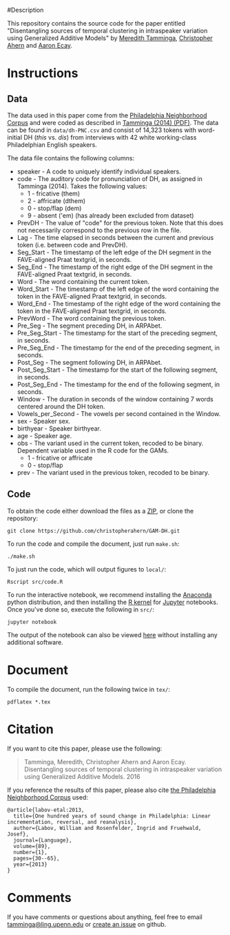 #Description

This repository contains the source code for the paper entitled 
"Disentangling sources of temporal clustering in intraspeaker variation using Generalized Additive Models"
by [Meredith Tamminga](https://www.meredithtamminga.com), [Christopher Ahern](http://christopherahern.github.io/)
 and [Aaron Ecay](http://www.aaronecay.com).


# Instructions

## Data

The data used in this paper come from the [Philadelphia Neighborhood Corpus](http://fave.ling.upenn.edu/pnc.html)
 and were coded as described in [Tamminga (2014) (PDF)](http://www.meredithtamminga.com/documents/Tamminga-dissertation.pdf). The data can be
found in `data/dh-PNC.csv` and consist of 14,323 tokens with word-initial DH (*this* vs. *dis*) from interviews with 42 white working-class 
Philadelphian English speakers.

The data file contains the following columns:
* speaker - A code to uniquely identify individual speakers. 
* code - The auditory code for pronunciation of DH, as assigned in Tamminga (2014). Takes the following values:
  * 1 - fricative (them)
  * 2 - affricate (dthem)
  * 0 - stop/flap (dem)
  * 9 - absent ('em) (has already been excluded from dataset)
* PrevDH - The value of "code" for the previous token. Note that this does not necessarily correspond to the previous row in the file.
* Lag - The time elapsed in seconds between the current and previous token (i.e. between code and PrevDH).
* Seg_Start - The timestamp of the left edge of the DH segment in the FAVE-aligned Praat textgrid, in seconds.
* Seg_End - The timestamp of the right edge of the DH segment in the FAVE-aligned Praat textgrid, in seconds.
* Word - The word containing the current token.
* Word_Start - The timestamp of the left edge of the word containing the token in the FAVE-aligned Praat textgrid, in seconds.
* Word_End - The timestamp of the right edge of the word containing the token in the FAVE-aligned Praat textgrid, in seconds.
* PrevWord - The word containing the previous token.
* Pre_Seg - The segment preceding DH, in ARPAbet.
* Pre_Seg_Start - The timestamp for the start of the preceding segment, in seconds.
* Pre_Seg_End - The timestamp for the end of the preceding segment, in seconds.
* Post_Seg - The segment following DH, in ARPAbet.
* Post_Seg_Start - The timestamp for the start of the following segment, in seconds.
* Post_Seg_End - The timestamp for the end of the following segment, in seconds.
* Window - The duration in seconds of the window containing 7 words centered around the DH token.
* Vowels_per_Second - The vowels per second contained in the Window.
* sex - Speaker sex.
* birthyear - Speaker birthyear.
* age - Speaker age.
* obs - The variant used in the current token, recoded to be binary. Dependent variable used in the R code for the GAMs.
  * 1 - fricative or affricate
  * 0 - stop/flap
* prev - The variant used in the previous token, recoded to be binary. 




## Code

To obtain the code either download the files as a [ZIP](https://github.com/christopherahern/GAM-DH/archive/master.zip),
 or clone the repository:

    git clone https://github.com/christopherahern/GAM-DH.git

To run the code and compile the document, just run `make.sh`:

    ./make.sh

To just run the code, which will output figures to `local/`:

    Rscript src/code.R

To run the interactive notebook, we recommend installing the 
[Anaconda](https://www.continuum.io/downloads) python distribution, and then installing
the [R kernel](https://irkernel.github.io/) for [Jupyter](http://jupyter.org/) notebooks.
Once you've done so, execute the following in `src/`:

    jupyter notebook


The output of the notebook can also be viewed
 [here](http://nbviewer.jupyter.org/github/christopherahern/GAM-DH/blob/master/src/code.ipynb)
without installing any additional software. 


# Document

To compile the document, run the following twice in `tex/`:

    pdflatex *.tex

# Citation

If you want to cite this paper, please use the following:

> Tamminga, Meredith, Christopher Ahern and Aaron Ecay. Disentangling sources of temporal clustering in intraspeaker variation using Generalized Additive Models. 2016

If you reference the results of this paper, please also cite [the Philadelphia Neighborhood Corpus](http://fave.ling.upenn.edu/pnc.html)
 used:


    @article{labov-etal:2013,
      title={One hundred years of sound change in Philadelphia: Linear incrementation, reversal, and reanalysis},
      author={Labov, William and Rosenfelder, Ingrid and Fruehwald, Josef},
      journal={Language},
      volume={89},
      number={1},
      pages={30--65},
      year={2013}
    }


# Comments

If you have comments or questions about anything, feel free to email tamminga@ling.upenn.edu 
or [create an issue](https://github.com/christopherahern/GAM-DH/issues) on github.
